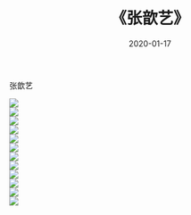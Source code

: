 ﻿---
layout: post
title:  《张歆艺》
date:   2020-01-17
img: http://img.660000.xyz/Sharelink/壁纸/明星魅力/华人明星/张歆艺/000.jpg
categories: [美女, 清纯, 唯美]
---

张歆艺

 ![](http://img.660000.xyz/Sharelink/壁纸/明星魅力/华人明星/张歆艺/001.jpg) <br>![](http://img.660000.xyz/Sharelink/壁纸/明星魅力/华人明星/张歆艺/002.jpg) <br>![](http://img.660000.xyz/Sharelink/壁纸/明星魅力/华人明星/张歆艺/003.jpg) <br>![](http://img.660000.xyz/Sharelink/壁纸/明星魅力/华人明星/张歆艺/004.jpg) <br>![](http://img.660000.xyz/Sharelink/壁纸/明星魅力/华人明星/张歆艺/005.jpg) <br>![](http://img.660000.xyz/Sharelink/壁纸/明星魅力/华人明星/张歆艺/006.jpg) <br>![](http://img.660000.xyz/Sharelink/壁纸/明星魅力/华人明星/张歆艺/007.jpg) <br>![](http://img.660000.xyz/Sharelink/壁纸/明星魅力/华人明星/张歆艺/008.jpg) <br>![](http://img.660000.xyz/Sharelink/壁纸/明星魅力/华人明星/张歆艺/009.jpg) <br>![](http://img.660000.xyz/Sharelink/壁纸/明星魅力/华人明星/张歆艺/010.jpg) <br>![](http://img.660000.xyz/Sharelink/壁纸/明星魅力/华人明星/张歆艺/011.jpg) <br>![](http://img.660000.xyz/Sharelink/壁纸/明星魅力/华人明星/张歆艺/012.jpg) <br>